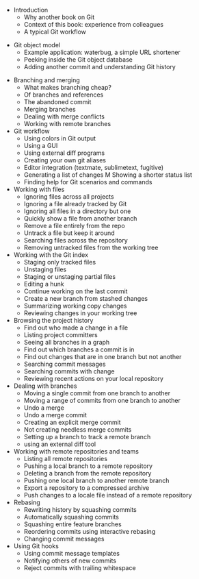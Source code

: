 * Introduction
    * Why another book on Git
    * Context of this book: experience from colleagues
    * A typical Git workflow
- Git object model
    - Example application: waterbug, a simple URL shortener
    - Peeking inside the Git object database
    - Adding another commit and understanding Git history
* Branching and merging
    - What makes branching cheap?
    - Of branches and references
    - The abandoned commit
    - Merging branches
    * Dealing with merge conflicts
    - Working with remote branches
* Git workflow
    - Using colors in Git output
    - Using a GUI
    - Using external diff programs
    - Creating your own git aliases
    * Editor integration (textmate, sublimetext, fugitive)
    - Generating a list of changes
    M Showing a shorter status list
    - Finding help for Git scenarios and commands
* Working with files
    - Ignoring files across all projects
    - Ignoring a file already tracked by Git
    - Ignoring all files in a directory but one
    - Quickly show a file from another branch
    - Remove a file entirely from the repo
    - Untrack a file but keep it around
    - Searching files across the repository
    - Removing untracked files from the working tree
* Working with the Git index
    - Staging only tracked files
    - Unstaging files
    - Staging or unstaging partial files
    - Editing a hunk
    - Continue working on the last commit
    - Create a new branch from stashed changes
    - Summarizing working copy changes
    * Reviewing changes in your working tree
* Browsing the project history
    * Find out who made a change in a file
    * Listing project committers
    * Seeing all branches in a graph
    * Find out which branches a commit is in
    * Find out changes that are in one branch but not another
    * Searching commit messages
    * Searching commits with change
    * Reviewing recent actions on your local repository
* Dealing with branches
    * Moving a single commit from one branch to another
    * Moving a range of commits from one branch to another
    * Undo a merge
    * Undo a merge commit
    * Creating an explicit merge commit
    * Not creating needless merge commits
    * Setting up a branch to track a remote branch
    * using an external diff tool
* Working with remote repositories and teams
    * Listing all remote repositories
    * Pushing a local branch to a remote repository
    * Deleting a branch from the remote repository
    * Pushing one local branch to another remote branch
    * Export a repository to a compressed archive
    * Push changes to a locale file instead of a remote repository
* Rebasing
    * Rewriting history by squashing commits
    * Automatically squashing commits
    * Squashing entire feature branches
    * Reordering commits using interactive rebasing
    * Changing commit messages
* Using Git hooks
    * Using commit message templates
    * Notifying others of new commits
    * Reject commits with trailing whitespace
